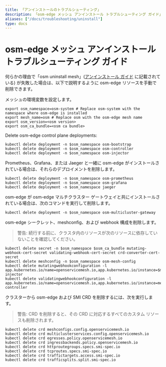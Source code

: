 ```yaml
---
title: 「アンインストールのトラブルシューティング」
description: 「osm-edge メッシュ アンインストール トラブルシューティング ガイド」
aliases: ["/docs/troubleshooting/uninstall"]
type: docs
---
```


# osm-edge メッシュ アンインストール トラブルシューティング ガイド

何らかの理由で「osm uninstall mesh」([アンインストール ガイド](docs/guides/uninstall/) に記載されている) が失敗した場合は、以下で説明するように osm-edge リソースを手動で削除できます。

メッシュの環境変数を設定します。
```console
export osm_namespace=osm-system # Replace osm-system with the namespace where osm-edge is installed
export mesh_name=osm # Replace osm with the osm-edge mesh name
export osm_version=<osm version>
export osm_ca_bundle=<osm ca bundle>
```

Delete osm-edge control plane deployments:
```console
kubectl delete deployment -n $osm_namespace osm-bootstrap
kubectl delete deployment -n $osm_namespace osm-controller
kubectl delete deployment -n $osm_namespace osm-injector
```

Prometheus、Grafana、または Jaeger と一緒に osm-edge がインストールされている場合は、それらのデプロイメントを削除します。
```console
kubectl delete deployment -n $osm_namespace osm-prometheus
kubectl delete deployment -n $osm_namespace osm-grafana
kubectl delete deployment -n $osm_namespace jaeger
```

osm-edge が osm-edge マルチクラスター ゲートウェイと共にインストールされている場合は、次のコマンドを実行して削除します。
```console
kubectl delete deployment -n $osm_namespace osm-multicluster-gateway
```

osm-edge シークレット、meshconfig、および webhook 構成を削除します。
> 警告: 続行する前に、クラスタ内のリソースが次のリソースに依存していないことを確認してください。
```console
kubectl delete secret -n $osm_namespace $osm_ca_bundle mutating-webhook-cert-secret validating-webhook-cert-secret crd-converter-cert-secret
kubectl delete meshconfig -n $osm_namespace osm-mesh-config
kubectl delete mutatingwebhookconfiguration -l app.kubernetes.io/name=openservicemesh.io,app.kubernetes.io/instance=$mesh_name,app.kubernetes.io/version=$osm_version,app=osm-injector
kubectl delete validatingwebhookconfiguration -l app.kubernetes.io/name=openservicemesh.io,app.kubernetes.io/instance=mesh_name,app.kubernetes.io/version=$osm_version,app=osm-controller
```

クラスターから osm-edge および SMI CRD を削除するには、次を実行します。
> 警告: CRD を削除すると、その CRD に対応するすべてのカスタム リソースも削除されます。
```console
kubectl delete crd meshconfigs.config.openservicemesh.io
kubectl delete crd multiclusterservices.config.openservicemesh.io
kubectl delete crd egresses.policy.openservicemesh.io
kubectl delete crd ingressbackends.policy.openservicemesh.io
kubectl delete crd httproutegroups.specs.smi-spec.io
kubectl delete crd tcproutes.specs.smi-spec.io
kubectl delete crd traffictargets.access.smi-spec.io
kubectl delete crd trafficsplits.split.smi-spec.io
```